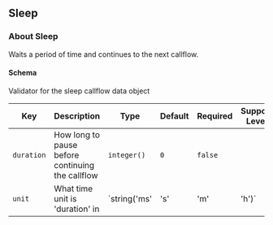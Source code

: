 ## Sleep

### About Sleep

Waits a period of time and continues to the next callflow.

#### Schema

Validator for the sleep callflow data object



Key | Description | Type | Default | Required | Support Level
--- | ----------- | ---- | ------- | -------- | -------------
`duration` | How long to pause before continuing the callflow | `integer()` | `0` | `false` |  
`unit` | What time unit is 'duration' in | `string('ms' | 's' | 'm' | 'h')` | `s` | `false` |  



